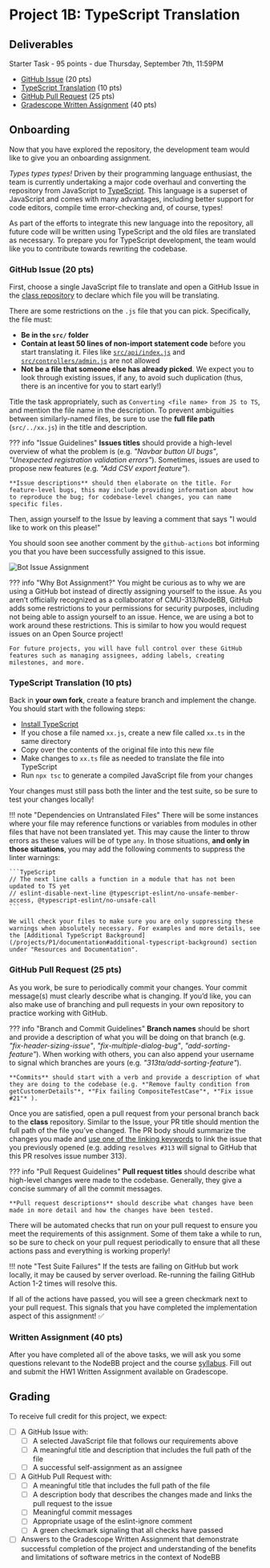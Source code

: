 # Project 1B: TypeScript Translation
## Deliverables
Starter Task - 95 points - due Thursday, September 7th, 11:59PM

- [GitHub Issue](#github-issue-20-pts) (20 pts)
- [TypeScript Translation](#typescript-translation-10-pts) (10 pts)
- [GitHub Pull Request](#github-pull-request-25-pts) (25 pts)
- [Gradescope Written Assignment](#written-assignment-40-pts) (40 pts)

## Onboarding
Now that you have explored the repository, the development team would like to give you an onboarding assignment.

*Types types types!* Driven by their programming language enthusiast, the team is currently undertaking a major code overhaul and converting the repository from JavaScript to [TypeScript](https://www.typescriptlang.org/). This language is a superset of JavaScript and comes with many advantages, including better support for code editors, compile time error-checking and, of course, types!

As part of the efforts to integrate this new language into the repository, all future code will be written using TypeScript and the old files are translated as necessary. To prepare you for TypeScript development, the team would like you to contribute towards rewriting the codebase.

### GitHub Issue (20 pts)
First, choose a single JavaScript file to translate and open a GitHub Issue in the [class repository](https://github.com/CMU-313/NodeBB/issues) to declare which file you will be translating.

There are some restrictions on the `.js` file that you can pick. Specifically, the file must:

- **Be in the `src/` folder**
- **Contain at least 50 lines of non-import statement code** before you start translating it. Files like [`src/api/index.js`](https://github.com/CMU-313/NodeBB/blob/main/src/api/index.js) and [`src/controllers/admin.js`](https://github.com/CMU-313/NodeBB/blob/main/src/controllers/admin.js) are not allowed
- **Not be a file that someone else has already picked**. We expect you to look through existing issues, if any, to avoid such duplication (thus, there is an incentive for you to start early!)

Title the task appropriately, such as `Converting <file name> from JS to TS`, and mention the file name in the description. To prevent ambiguities between similarly-named files, be sure to use the **full file path** (`src/../xx.js`) in the title and description. 

??? info "Issue Guidelines"
    **Issues titles** should provide a high-level overview of what the problem is (e.g. *"Navbar button UI bugs"*, *"Unexpected registration validation errors"*). Sometimes, issues are used to propose new features (e.g. *"Add CSV export feature"*).

    **Issue descriptions** should then elaborate on the title. For feature-level bugs, this may include providing information about how to reproduce the bug; for codebase-level changes, you can name specific files.

Then, assign yourself to the Issue by leaving a comment that says "I would like to work on this please!"

You should soon see another comment by the `github-actions` bot informing you that you have been successfully assigned to this issue.

![Bot Issue Assignment](/assets/images/hw/bot_assignment.png)

??? info "Why Bot Assignment?"
	You might be curious as to why we are using a GitHub bot instead of directly assigning yourself to the issue. As you aren’t officially recognized as a collaborator of CMU-313/NodeBB, GitHub adds some restrictions to your permissions for security purposes, including not being able to assign yourself to an issue. Hence, we are using a bot to work around these restrictions. This is similar to how you would request issues on an Open Source project!
	
	For future projects, you will have full control over these GitHub features such as managing assignees, adding labels, creating milestones, and more.

### TypeScript Translation (10 pts)
Back in **your own fork**, create a feature branch and implement the change. You should start with the following steps:

- [Install TypeScript](https://www.typescriptlang.org/download)
- If you chose a file named `xx.js`, create a new file called `xx.ts` in the same directory
- Copy over the contents of the original file into this new file
- Make changes to `xx.ts` file as needed to translate the file into TypeScript
- Run `npx tsc` to generate a compiled JavaScript file from your changes

Your changes must still pass both the linter and the test suite, so be sure to test your changes locally!

!!! note "Dependencies on Untranslated Files"
	There will be some instances where your file may reference functions or variables from modules in other files that have not been translated yet. This may cause the linter to throw errors as these values will be of type `any`. In those situations, **and only in those situations**, you may add the following comments to suppress the linter warnings:
	
	```TypeScript
	// The next line calls a function in a module that has not been updated to TS yet
	// eslint-disable-next-line @typescript-eslint/no-unsafe-member-access, @typescript-eslint/no-unsafe-call
	```

	We will check your files to make sure you are only suppressing these warnings when absolutely necessary. For examples and more details, see the [Additional TypeScript Background](/projects/P1/documentation#additional-typescript-background) section under "Resources and Documentation".

### GitHub Pull Request (25 pts)
As you work, be sure to periodically commit your changes. Your commit message(s) must clearly describe what is changing. If you’d like, you can also make use of branching and pull requests in your own repository to practice working with GitHub.

??? info "Branch and Commit Guidelines"
    **Branch names** should be short and provide a description of what you will be doing on that branch (e.g. *"fix-header-sizing-issue"*, *"fix-multiple-dialog-bug"*, *"add-sorting-feature"*). When working with others, you can also append your username to signal which branches are yours (e.g. *"313ta/add-sorting-feature"*).
	
	**Commits** should start with a verb and provide a description of what they are doing to the codebase (e.g. *"Remove faulty condition from getCustomerDetails"*, *"Fix failing CompositeTestCase"*, *"Fix issue #21"* ).

Once you are satisfied, open a pull request from your personal branch back to the **class** repository. Similar to the Issue, your PR title should mention the full path of the file you’ve changed. The PR body should summarize the changes you made and [use one of the linking keywords](https://docs.github.com/en/issues/tracking-your-work-with-issues/linking-a-pull-request-to-an-issue) to link the issue that you previously opened (e.g. adding `resolves #313` will signal to GitHub that this PR resolves issue number 313).

??? info "Pull Request Guidelines"
	**Pull request titles** should describe what high-level changes were made to the codebase. Generally, they give a concise summary of all the commit messages.

    **Pull request descriptions** should describe what changes have been made in more detail and how the changes have been tested.

There will be automated checks that run on your pull request to ensure you meet the requirements of this assignment. Some of them take a while to run, so be sure to check on your pull request periodically to ensure that all these actions pass and everything is working properly!

!!! note "Test Suite Failures"
	If the tests are failing on GitHub but work locally, it may be caused by server overload. Re-running the failing GitHub Action 1-2 times will resolve this.

If all of the actions have passed, you will see a green checkmark next to your pull request. This signals that you have completed the implementation aspect of this assignment! ✅

### Written Assignment (40 pts)
After you have completed all of the above tasks, we will ask you some questions relevant to the NodeBB project and the course [syllabus](/syllabus). Fill out and submit the HW1 Written Assignment available on Gradescope. 

## Grading
To receive full credit for this project, we expect:

- [ ] A GitHub Issue with:
	- [ ] A selected JavaScript file that follows our requirements above
	- [ ] A meaningful title and description that includes the full path of the file
	- [ ] A successful self-assignment as an assignee
- [ ] A GitHub Pull Request with:
	- [ ] A meaningful title that includes the full path of the file
	- [ ] A description body that describes the changes made and links the pull request to the issue
	- [ ] Meaningful commit messages
	- [ ] Appropriate usage of the eslint-ignore comment
	- [ ] A green checkmark signaling that all checks have passed
- [ ] Answers to the Gradescope Written Assignment that demonstrate successful completion of the project and understanding of the benefits and limitations of software metrics in the context of NodeBB